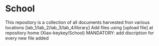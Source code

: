 # School
This repository is a collection of all documents harvested fron various locations [lab_1/lab_2/lab_3/lab_4/library]
Add files using [upload file] at repository home (Xiao-keykey/School)
MANDATORY: add discription for every new file added
